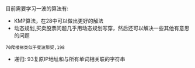目前需要学习一波的算法有:
- KMP算法，在28中可以做出更好的解法
- 动态规划,买卖股票问题几乎用动态规划写穿，然后还可以解决一些其他有意思的问题
```
70爬楼梯类似于斐波那契,198
```
- 递归: 93复原IP地址和与所有单词相关联的字符串